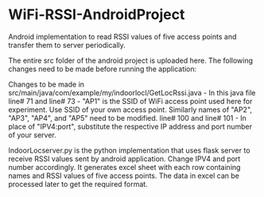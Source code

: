 # WiFi-RSSI-AndroidProject
Android implementation to read RSSI values of five access points and transfer them to server periodically.

The entire src folder of the android project is uploaded here. The following changes need to be made before running the application:

Changes to be made in src/main/java/com/example/my/indoorlocl/GetLocRssi.java - 
	In this java file line# 71 and line# 73 - "AP1" is the SSID of WiFi access point used here for experiment. Use SSID of your own access point. Similarly names of "AP2", "AP3", "AP4", and "AP5" need to be modified.
	line# 100 and line# 101 - In place of "IPV4:port", substitute the respective IP address and port number of your server.
	
IndoorLocserver.py is the python implementation that uses flask server to receive RSSI values sent by android application. Change IPV4 and port number accordingly. It generates excel sheet with each row containing names and RSSI values of five access points. The data in excel can be processed later to get the required format.
      
